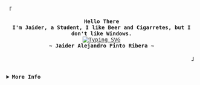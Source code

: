 <div align="justify">

<!-- Profile -->
<p align="left"><strong><samp>「</samp></strong></p>
  <p align="center">
    <samp>
      <b>
        Hello There
      <br>
          I'm Jaider, a Student, I like Beer and Cigarretes, but I don't like Windows.       
      </b>
      <br>
        <a href="https://git.io/typing-svg"><img src="https://readme-typing-svg.herokuapp.com?font=Fira+Code&duration=4000&pause=1500&color=C5F467&width=435&         lines=Just+a+guy+pretending+to+be+a+hacker." alt="Typing SVG" /></a>      
      <br>
      <b>
        ~ Jaider Alejandro Pinto Ribera ~
      </b>
    </samp>
  </p>
<p align="right"><strong><samp>」</samp></strong></p>

<br>

<details>
<summary><samp><b>More Info</b></samp></summary>

<h2></h2><br>

<!-- Contact Me -->
<p align="center">
  <samp>
    [<a href="https://twitter.com/Jaiderpls">TWITTER</a>]
    [<a href="https://instagram.com/Jaiderpls">INSTAGRAM</a>]
    [<a href="mailto:pintojaideralejandro@gmail.com">E-MAIL</a>]
  </samp>
</p>

<h2></h2><br>
</details>
</div>

